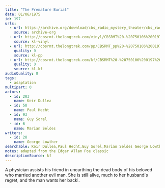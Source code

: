 ```yaml
---
title: "The Premature Burial"
date: 01/06/1975
id: 197
urls: 
  - url: https://archive.org/download/cbs_radio_mystery_theater/cbs_radio_mystery_theater-0151-0200.zip/cbs_radio_mystery_theater-0151-0200%2Fcbsrmt_0197_the_premature_burial.mp3
    source: archive-org
  - url: http://cbsrmt.thelongtrek.com/vinyl/CBSRMT%20-%20750106%200197%20The%20Premature%20Burial_afrts.mp3
    source: kl-vinyl
  - url: http://cbsrmt.thelongtrek.com/pp/CBSRMT_pp%20-%20750106%200197%20The%20Premature%20Burial.mp3
    quality: 0
    source: kl-pp
  - url: http://cbsrmt.thelongtrek.com/kf/CBSRMT%20-%20750106%200197%20The%20Premature%20Burial_kf.mp3
    quality: 0
    source: kl-kf
audioQuality: 0
tags: 
  - adaptation
multipart: 0
actors:  
  - id: 203
    name: Keir Dullea  
  - id: 58
    name: Paul Hecht  
  - id: 93
    name: Guy Sorel  
  - id: 6
    name: Marian Seldes
writers:  
  - id: 28
    name: George Lowther
searchable: Keir Dullea,Paul Hecht,Guy Sorel,Marian Seldes George Lowther
notes: adapted from the Edgar Allan Poe classic
descriptionSource: kf
---
```

A physician assists his friend in unearthing the dead body of his beloved who married another evil man. She is still alive, much to her husband's regret, and the man wants her back!.